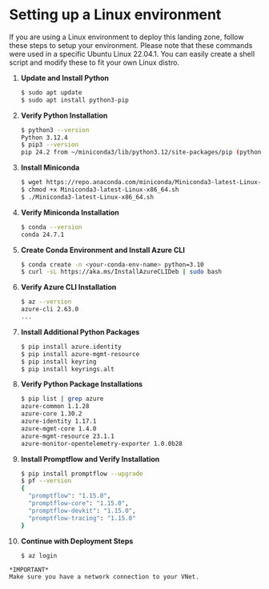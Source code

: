 # Setting up a Linux environment

If you are using a Linux environment to deploy this landing zone, follow these steps to setup your environment.  Please note that these commands were used in a specific Ubuntu Linux 22.04.1.  You can easily create a shell script and modify these to fit your own Linux distro.

1. **Update and Install Python**
    ```sh
    $ sudo apt update
    $ sudo apt install python3-pip
    ```

2. **Verify Python Installation**
    ```sh
    $ python3 --version
    Python 3.12.4
    $ pip3 --version
    pip 24.2 from ~/miniconda3/lib/python3.12/site-packages/pip (python 3.12)
    ```

3. **Install Miniconda**
    ```sh
    $ wget https://repo.anaconda.com/miniconda/Miniconda3-latest-Linux-x86_64.sh
    $ chmod +x Miniconda3-latest-Linux-x86_64.sh
    $ ./Miniconda3-latest-Linux-x86_64.sh
    ```

4. **Verify Miniconda Installation**
    ```sh
    $ conda --version
    conda 24.7.1
    ```

5. **Create Conda Environment and Install Azure CLI**
    ```sh
    $ conda create -n <your-conda-env-name> python=3.10
    $ curl -sL https://aka.ms/InstallAzureCLIDeb | sudo bash
    ```

6. **Verify Azure CLI Installation**
    ```sh
    $ az --version
    azure-cli 2.63.0
    ...
    ```

7. **Install Additional Python Packages**
    ```sh
    $ pip install azure.identity
    $ pip install azure-mgmt-resource
    $ pip install keyring
    $ pip install keyrings.alt
    ```

8. **Verify Python Package Installations**
    ```sh
    $ pip list | grep azure
    azure-common 1.1.28
    azure-core 1.30.2
    azure-identity 1.17.1
    azure-mgmt-core 1.4.0
    azure-mgmt-resource 23.1.1
    azure-monitor-opentelemetry-exporter 1.0.0b28
    ```

9. **Install Promptflow and Verify Installation**
    ```sh
    $ pip install promptflow --upgrade
    $ pf --version
    {
      "promptflow": "1.15.0",
      "promptflow-core": "1.15.0",
      "promptflow-devkit": "1.15.0",
      "promptflow-tracing": "1.15.0"
    }
    ```

10. **Continue with Deployment Steps**
    ```sh
    $ az login
    ```
```
*IMPORTANT*
Make sure you have a network connection to your VNet.